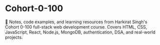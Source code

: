# Cohort-0-100
📘 Notes, code examples, and learning resources from Harkirat Singh's Cohort 0-100 full-stack web development course. Covers HTML, CSS, JavaScript, React, Node.js, MongoDB, authentication, DSA, and real-world projects.
